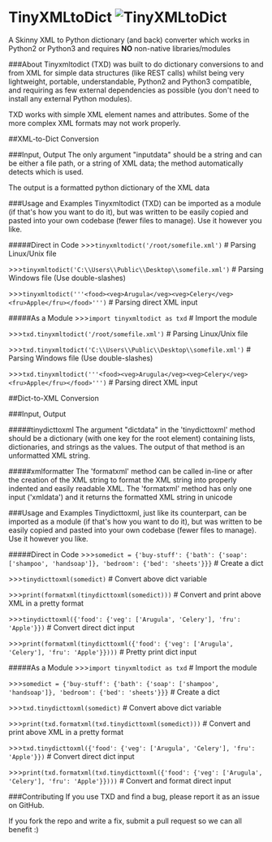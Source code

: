 # TinyXMLtoDict ![TinyXMLtoDict][logo]

A Skinny XML to Python dictionary (and back) converter which works in Python2 or Python3 and requires **NO** non-native libraries/modules


###About
Tinyxmltodict (TXD) was built to do dictionary conversions to and from XML for simple data structures (like REST calls) whilst being very lightweight, portable, understandable, Python2 and Python3 compatible, and requiring as few external dependencies as possible (you don't need to install any external Python modules).

TXD works with simple XML element names and attributes. Some of the more complex XML formats may not work properly.

##XML-to-Dict Conversion

###Input, Output
The only argument "inputdata" should be a string and can be either a file path, or a string of XML data; the method automatically detects which is used.

The output is a formatted python dictionary of the XML data


###Usage and Examples
Tinyxmltodict (TXD) can be imported as a module (if that's how you want to do it), but was written to be easily copied and pasted into your own codebase (fewer files to manage). Use it however you like.


#####Direct in Code
\>>>`tinyxmltodict('/root/somefile.xml')` # Parsing Linux/Unix file

\>>>`tinyxmltodict('C:\\Users\\Public\\Desktop\\somefile.xml')` # Parsing Windows file (Use double-slashes)

\>>>`tinyxmltodict('''<food><veg>Arugula</veg><veg>Celery</veg><fru>Apple</fru></food>''')` # Parsing direct XML input


#####As a Module
\>>>`import tinyxmltodict as txd` # Import the module

\>>>`txd.tinyxmltodict('/root/somefile.xml')` # Parsing Linux/Unix file

\>>>`txd.tinyxmltodict('C:\\Users\\Public\\Desktop\\somefile.xml')` # Parsing Windows file (Use double-slashes)

\>>>`txd.tinyxmltodict('''<food><veg>Arugula</veg><veg>Celery</veg><fru>Apple</fru></food>''')` # Parsing direct XML input


##Dict-to-XML Conversion

###Input, Output

#####tinydicttoxml
The argument "dictdata" in the 'tinydicttoxml' method should be a dictionary (with one key for the root element) containing lists, dictionaries, and strings as the values. The output of that method is an unformatted XML string.

#####xmlformatter
The 'formatxml' method can be called in-line or after the creation of the XML string to format the XML string into properly indented and easily readable XML. The 'formatxml' method has only one input ('xmldata') and it returns the formatted XML string in unicode


###Usage and Examples
Tinydicttoxml, just like its counterpart, can be imported as a module (if that's how you want to do it), but was written to be easily copied and pasted into your own codebase (fewer files to manage). Use it however you like.


#####Direct in Code
\>>>`somedict = {'buy-stuff': {'bath': {'soap': ['shampoo', 'handsoap']}, 'bedroom': {'bed': 'sheets'}}}` # Create a dict

\>>>`tinydicttoxml(somedict)` # Convert above dict variable

\>>>`print(formatxml(tinydicttoxml(somedict)))` # Convert and print above XML in a pretty format


\>>>`tinydicttoxml({'food': {'veg': ['Arugula', 'Celery'], 'fru': 'Apple'}})` # Convert direct dict input

\>>>`print(formatxml(tinydicttoxml({'food': {'veg': ['Arugula', 'Celery'], 'fru': 'Apple'}})))` # Pretty print dict input


#####As a Module
\>>>`import tinyxmltodict as txd` # Import the module

\>>>`somedict = {'buy-stuff': {'bath': {'soap': ['shampoo', 'handsoap']}, 'bedroom': {'bed': 'sheets'}}}` # Create a dict

\>>>`txd.tinydicttoxml(somedict)` # Convert above dict variable

\>>>`print(txd.formatxml(txd.tinydicttoxml(somedict)))` # Convert and print above XML in a pretty format


\>>>`txd.tinydicttoxml({'food': {'veg': ['Arugula', 'Celery'], 'fru': 'Apple'}})` # Convert direct dict input

\>>>`print(txd.formatxml(txd.tinydicttoxml({'food': {'veg': ['Arugula', 'Celery'], 'fru': 'Apple'}})))` # Convert and format direct input


###Contributing
If you use TXD and find a bug, please report it as an issue on GitHub.

If you fork the repo and write a fix, submit a pull request so we can all benefit :)

[logo]: http://www.packetsar.com/wp-content/uploads/tinyxmltodict-tiny.png